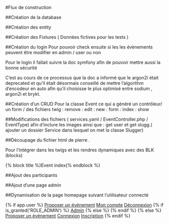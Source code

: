 #Flux de construction 

##Création de la database

##Création des entity

##Création des Fixtures 
( Données fictives pour les tests )

##Création du login 
Pour pouvoir check ensuite si les les évènements peuvent être modifier en admin / user ou non

Pour le login il fallait suivre la doc symfony afin de pouvoir mettre aussi la bonne sécurité

C’est au cours de ce processus que la doc a informé que le argon2i était deprecated et qu’il était désormais conseillé de mettre l’algorithm d’encodeur  en auto afin qu’il choisisse le plus optimisé entre sodium , argon2i et brykt.

##Création d’un CRUD 
Pour la classe Event ce qui a généré un contrôleur/ un form / des fichiers twig : remove : edit : new : form : index : show

##Modifications des fichiers 
( services.yaml / EventController.php / EventType) afin d’inclure les images ainsi que : get user et get slugg.( ajouter un dossier Service dans lesquel on met la classe Slugger) 

##Découpage du fichier html de pierre .
 
 Pour l’intégrer dans les twigs et les rendres dynamiques avec des BLK (blocks)

{% block title %}Event index{% endblock %}

##Ajout des participants

##Ajout d’une page admin 

##Dynamisation de la page homepage suivant l’utilisateur connecté 

{% if app.user %}
   <a class="p-2 text-white" href="{{ path('event_new') }}">Proposer un événement</a>
   <a class="p-2 text-white" href="{{ path('account') }}">Mon compte</a>
   <a class="p-2 text-white" href="{{ path('app_logout') }}">Déconnexion</a>
   {% if is_granted('ROLE_ADMIN') %}
       <a class="p-2 text-white" href="{{ path('easyadmin') }}">Admin</a>
   {% else %}
   {% endif %}
{% else %}
   <a class="p-2 text-white" href="{{ path('app_login') }}">Proposer un événement</a>
   <a class="p-2 text-white" href="{{ path('app_login') }}">Connexion</a>
   <a class="p-2 text-white" href="{{ path('app_register') }}">Inscription</a>
{% endif %}
